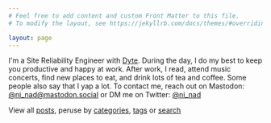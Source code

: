 ```yaml
---
# Feel free to add content and custom Front Matter to this file.
# To modify the layout, see https://jekyllrb.com/docs/themes/#overriding-theme-defaults

layout: page
---
```


I'm a Site Reliability Engineer with [Dyte](https://dyte.io). During the day, I do my best to keep you productive and happy at work. After work, I read, attend music concerts, find new places to eat, and drink lots of tea and coffee. Some people also say that I yap a lot. To contact me, reach out on Mastodon: [@ni_nad@mastodon.social](https://mastodon.social/@ni_nad) or DM me on Twitter: [@ni_nad](https://twitter.com/ni_nad "Ninad on Twitter")

View all [posts](/posts), peruse by [categories](/categories), [tags](/tags) or [search](/search)
